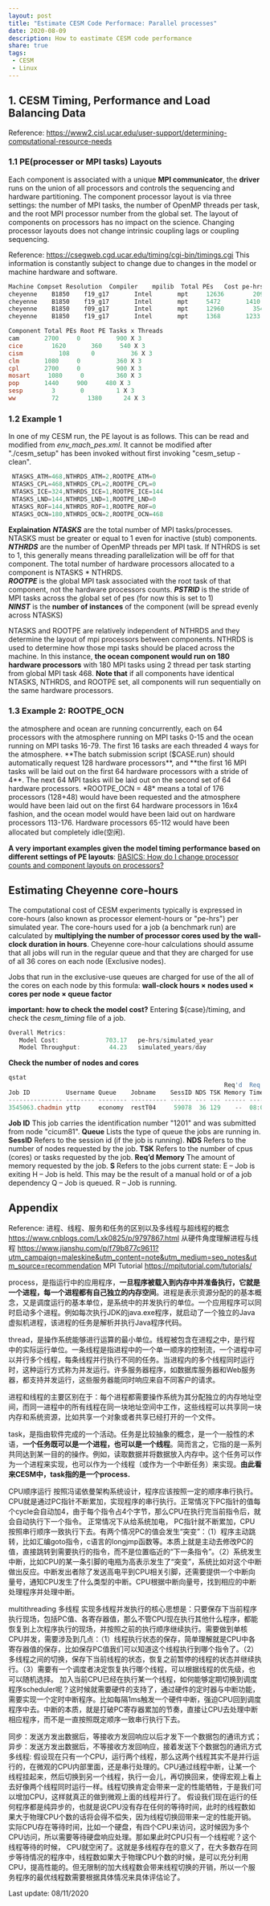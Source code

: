 ```yaml
---
layout: post
title: "Estimate CESM Code Performace: Parallel processes"
date: 2020-08-09
description: How to eastimate CESM code performance
share: true
tags:
 - CESM
 - Linux
---
```


## 1. CESM Timing, Performance and Load Balancing Data
Reference: <https://www2.cisl.ucar.edu/user-support/determining-computational-resource-needs>

### 1.1 PE(processer or MPI tasks) Layouts
Each component is associated with a unique **MPI communicator**, the **driver** runs on the union of all processors and controls the sequencing and hardware partitioning. The component processor layout is via three settings: the number of MPI tasks, the number of OpenMP threads per task, and the root MPI processor number from the global set. The layout of components on processors has no impact on the science. Changing processor layouts does not change intrinsic coupling lags or coupling sequencing. 

Reference: <https://csegweb.cgd.ucar.edu/timing/cgi-bin/timings.cgi>
This information is constantly subject to change due to changes in the model or machine hardware and software.
```powershell
Machine Compset Resolution	Compiler	mpilib	Total PEs	Cost pe-hrs/yr	ThruPut yrs/day	
cheyenne	B1850	 f19_g17	   Intel	   mpt	   12636	    2094.42	      48.27	
cheyenne	B1850	 f19_g17	   Intel	   mpt	   5472	      1410.69	      31.24	
cheyenne	B1850	 f09_g17	   Intel	   mpt	   12960	    3543.22	      29.26	
cheyenne	B1850	 f19_g17	   Intel	   mpt	   1368	      1233.17	      26.62	

Component Total PEs	Root PE	Tasks x Threads
cam	      2700	   0	      900 X 3
cice     	1620	   360	   540 X 3
cism	      108	   0	      36 X 3
clm	      1080	   0	      360 X 3
cpl	      2700	   0	      900 X 3
mosart	   1080  	0	      360 X 3
pop	      1440	   900	   480 X 3
sesp       	3      	0	      1 X 3
ww        	72	      1380   	24 X 3
```

### 1.2 Example 1
In one of my CESM run, the PE layout is as follows. This can be read and modified from  *env_mach_pes.xml*. It cannot be modified after "./cesm_setup" has been invoked without first invoking "cesm_setup -clean".
```powershell
 NTASKS_ATM=468,NTHRDS_ATM=2,ROOTPE_ATM=0
 NTASKS_CPL=468,NTHRDS_CPL=2,ROOTPE_CPL=0
 NTASKS_ICE=324,NTHRDS_ICE=1,ROOTPE_ICE=144
 NTASKS_LND=144,NTHRDS_LND=1,ROOTPE_LND=0
 NTASKS_ROF=144,NTHRDS_ROF=1,ROOTPE_ROF=0
 NTASKS_OCN=180,NTHRDS_OCN=2,ROOTPE_OCN=468
```
**Explaination** 
***NTASKS*** are the total number of MPI tasks/processes. NTASKS must be greater or equal to 1 even for inactive (stub) components.                             
***NTHRDS*** are the number of OpenMP threads per MPI task. If NTHRDS is set to 1, this generally means threading parallelization will be off for that component. The total number of hardware processors allocated to a component is NTASKS *
NTHRDS.                
***ROOTPE*** is the global MPI task associated with the root task of that component, not the hardware processors counts.
***PSTRID*** is the stride of MPI tasks across the global set of pes (for now this is set to 1)                           
***NINST*** is the **number of instances** of the component (will be spread evenly across NTASKS)

NTASKS and ROOTPE are relatively independent of NTHRDS and they determine the layout of mpi processors between components. NTHRDS is used to determine how those mpi tasks should be placed across the machine. 
In this instance, **the ocean component would run on 180 hardware processors** with 180 MPI tasks using 2 thread per task starting from global MPI task 468. 
**Note that** if all components have identical NTASKS, NTHRDS, and ROOTPE set, all components will run sequentially on the same hardware processors. 

### 1.3 Example 2: ROOTPE_OCN
<entry id="NTASKS_ATM" value="16" />
<entry id="NTHRDS_ATM" value="4" />
<entry id="ROOTPE_ATM" value="0" />
<entry id="NTASKS_OCN" value="64" />
<entry id="NTHRDS_OCN" value="1" />
<entry id="ROOTPE_OCN" value="48" />
the atmosphere and ocean are running concurrently, each on 64 processors with the atmosphere running on MPI tasks 0-15 and the ocean running on MPI tasks 16-79. The first 16 tasks are each threaded 4 ways for the atmosphere. **The batch submission script ($CASE.run) should automatically request 128 hardware processors**, and **the first 16 MPI tasks will be laid out on the first 64 hardware processors with a stride of 4**. The next 64 MPI tasks will be laid out on the second set of 64 hardware processors.
*ROOTPE_OCN = 48* means a total of 176 processors (128+48) would have been requested and the atmosphere would have been laid out on the first 64 hardware processors in 16x4 fashion, and the ocean model would have been laid out on hardware processors 113-176. Hardware processors 65-112 would have been allocated but completely idle(空闲).

**A very important examples given the model timing performance based on different settings of PE layouts**:
[BASICS: How do I change processor counts and component layouts on processors?](http://www.cesm.ucar.edu/models/cesm1.2/cesm/doc/usersguide/x1927.html)

## Estimating Cheyenne core-hours
The computational cost of CESM experiments typically is expressed in core-hours (also known as processor element-hours or "pe-hrs") per simulated year. The core-hours used for a job (a benchmark run) are calculated by **multiplying the number of processor cores used by the wall-clock duration in hours**. Cheyenne core-hour calculations should assume that all jobs will run in the regular queue and that they are charged for use of all 36 cores on each node (Exclusive nodes).

Jobs that run in the exclusive-use queues are charged for use of the all of the cores on each node by this formula:
**wall-clock hours × nodes used × cores per node × queue factor**

**important: how to check the model cost?**
Entering ${case}/timing, and check the *cesm_timing* file of a job.

```powershell
Overall Metrics:
   Model Cost:             703.17   pe-hrs/simulated_year
   Model Throughput:        44.23   simulated_years/day
```

**Check the number of nodes and cores**
```powershell
qstat
                                                            Req'd  Req'd   Elap
Job ID          Username Queue    Jobname    SessID NDS TSK Memory Time  S Time
--------------- -------- -------- ---------- ------ --- --- ------ ----- - -----
3545063.chadmin yttp     economy  restT04     59078  36 129    --  08:00 R 02:43
```
**Job ID**
This job carries the identification number "1201" and was submitted from node "cicum81".
**Queue**
Lists the type of queue the jobs are running in. 
**SessID**
Refers to the session id (if the job is running).
**NDS**
Refers to the number of nodes requested by the job.
**TSK**
Refers to the number of cpus (cores) or tasks requested by the job.
**Req’d Memory** 
The amount of memory requested by the job.
**S**
Refers to the jobs current state: 
   E – Job is exiting
   H – Job is held. This may be the result of a manual hold or of a job dependency
   Q – Job is queued.
   R – Job is running.

## Appendix
Reference: 
进程、线程、服务和任务的区别以及多线程与超线程的概念 <https://www.cnblogs.com/Lxk0825/p/9797867.html>
从硬件角度理解进程与线程 <https://www.jianshu.com/p/f79b877c9611?utm_campaign=maleskine&utm_content=note&utm_medium=seo_notes&utm_source=recommendation>
MPI Tutorial <https://mpitutorial.com/tutorials/>

process，是指运行中的应用程序，**一旦程序被载入到内存中并准备执行，它就是一个进程，每一个进程都有自己独立的内存空间**。进程是表示资源分配的的基本概念，又是调度运行的基本单位，是系统中的并发执行的单位。一个应用程序可以同时启动多个进程。例如每次执行JDK的java.exe程序，就启动了一个独立的Java虚拟机进程，该进程的任务是解析并执行Java程序代码。

thread，是操作系统能够进行运算的最小单位。线程被包含在进程之中，是行程中的实际运行单位。一条线程是指进程中的一个单一顺序的控制流，一个进程中可以并行多个线程，每条线程并行执行不同的任务。当进程内的多个线程同时运行时，这种运行方式称为并发运行。许多服务器程序，如数据库服务器和Web服务器，都支持并发运行，这些服务器能同时响应来自不同客户的请求。

进程和线程的主要区别在于：每个进程都需要操作系统为其分配独立的内存地址空间，而同一进程中的所有线程在同一块地址空间中工作，这些线程可以共享同一块内存和系统资源，比如共享一个对象或者共享已经打开的一个文件。

task，是指由软件完成的一个活动。任务是比较抽象的概念，是一个一般性的术语，**一个任务既可以是一个进程，也可以是一个线程**。简而言之，它指的是一系列共同达到某一目的的操作。例如，读取数据并将数据放入内存中。这个任务可以作为一个进程来实现，也可以作为一个线程（或作为一个中断任务）来实现。**由此看来CESM中，task指的是一个process.**

CPU顺序运行
按照冯诺依曼架构系统设计，程序应该按照一定的顺序串行执行。CPU就是通过PC指针不断累加，实现程序的串行执行。正常情况下PC指针的值每个cycle会自动加4，由于每个指令占4个字节，那么CPU在执行完当前指令后，就会自动执行下一个指令。
正常情况下从给系统加电， PC指针就不断累加，CPU按照串行顺序一致执行下去。有两个情况PC的值会发生“突变”：（1）程序主动跳转，比如汇编goto指令，c语言的longjmp函数等。本质上就是主动去修改PC的值，直接跳转到需要执行的指令，而不是位置临近的“下一条指令”。（2）系统发生中断，比如CPU的某一条引脚的电瓶为高表示发生了“突变”，系统比如对这个中断做出反应。中断发出者除了发送高电平到CPU相关引脚，还需要提供一个中断向量号，通知CPU发生了什么类型的中断。CPU根据中断向量号，找到相应的中断处理程序并处理中断。

multithreading 多线程
实现多线程并发执行的核心思想是：只要保存下当前程序执行现场，包括PC值、各寄存器值，那么不管CPU现在执行其他什么程序，都能恢复到上次程序执行的现场，并按照之前的执行顺序继续执行。需要做到单核CPU并发，需要涉及到几点：（1）线程执行状态的保存，简单理解就是CPU中各寄存器值的保存，比如保存PC值我们可以知道这个线程执行到哪个指令了。（2）多线程之间的切换，保存下当前线程的状态，恢复之前暂停的线程的状态并继续执行。（3）需要有一个调度者决定恢复执行哪个线程，可以根据线程的优先级，也可以随机选择。
加入当前CPU已经在执行某一个线程，如何能够定期切换到调度程序scheduler呢？这时候就需要硬件的支持了，通过硬件的定时器与中断功能，需要实现一个定时中断程序。比如每隔1ms触发一个硬件中断，强迫CPU回到调度程序中去。中断的本质，就是打破PC寄存器累加的节奏，直接让CPU去处理中断相应程序，而不是一直按照既定顺序一致串行执行下去。

同步：发送方发出数据后，等接收方发回响应以后才发下一个数据包的通讯方式；
异步：发送方发出数据后，不等接收方发回响应，接着发送下个数据包的通讯方式
多线程: 假设现在只有一个CPU，运行两个线程，那么这两个线程其实不是并行运行的，在微观的CPU内部里面，还是串行处理的。CPU通过线程中断，让某一个线程挂起来，然后切换到另一个线程，执行一会儿，再切换回来，使得宏观上看上去好像两个线程同时运行一样。线程切换肯定会带来一定的性能牺牲，于是我们可以增加CPU，这样就真正的做到微观上面的线程并行了。
假设我们现在运行的任何程序都是纯异步的，也就是说CPU没有存在任何的等待时间，此时的线程数如果大于物理CPU个数的话将会得不偿失，因为线程切换回带来一定的性能开销。
实际CPU存在等待时间，比如一个硬盘，有四个CPU来访问，这时候因为多个CPU访问，所以需要等待硬盘响应处理。那如果此时CPU只有一个线程呢？这个线程等待的时候， CPU就空闲了。这就是多线程存在的意义了，在大多数存在同步等待情况的程序中，线程数如果大于物理CPU个数的时候，是可以充分利用CPU，提高性能的。但无限制的加大线程数会带来线程切换的开销，所以一个服务程序的最优线程数需要根据具体情况来具体评估论了。

Last update: 08/11/2020